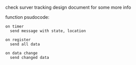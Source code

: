 check surver tracking design document for some more info

function psudocode:

```
on timer
  send message with state, location
```

```
on register
  send all data
```

```
on data change
  send changed data
```